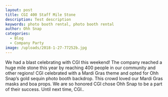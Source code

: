 ```yaml
---
layout: post
title: CGI 400 Staff Mile Stone
description: Test description
keywords: photo booth rental, photo booth rental
author: Ohh Snap
categories:
  - Blog
  - Company Party
image: /uploads/2018-1-27-77252b.jpg
---
```

We had a blast celebrating with CGI this weekend\! The company reached a huge mile stone this year by reaching 400 people in our community and other regions\! CGI celebrated with a Mardi Gras theme and opted for Ohh Snap’s gold sequin photo booth backdrop. This crowd loved our Mardi Gras masks and boa props. We are so honored CGI chose Ohh Snap to be a part of their success. Until next time, CGI..